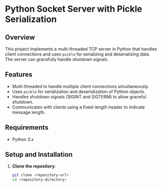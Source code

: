 # Python Socket Server with Pickle Serialization

## Overview

This project implements a multi-threaded TCP server in Python that handles client connections and uses `pickle` for serializing and deserializing data. The server can gracefully handle shutdown signals.

## Features

- Multi-threaded to handle multiple client connections simultaneously.
- Uses `pickle` for serialization and deserialization of Python objects.
- Handles shutdown signals (SIGINT and SIGTERM) to allow graceful shutdown.
- Communicates with clients using a fixed-length header to indicate message length.

## Requirements

- Python 3.x

## Setup and Installation

1. **Clone the repository**:
   ```sh
   git clone <repository-url>
   cd <repository-directory>
